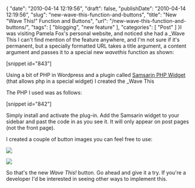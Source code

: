 {
    "date": "2010-04-14 12:19:56",
    "draft": false,
    "publishDate": "2010-04-14 12:19:56",
    "slug": "new-wave-this-function-and-buttons",
    "title": "New \"Wave This!\" Function and Buttons",
    "url": "\/new-wave-this-function-and-buttons\/",
    "tags": [
        "blogging",
        "new feature"
    ],
    "categories": [
        "Post"
    ]
}I was visiting Pamela Fox's personal website, and noticed she had a
\_Wave This I can't find mention of the feature anywhere, and I'm not
sure if it's permanent, but a specially formatted URL takes a title
argument, a content argument and passes it to a special new *wavethis*
function as shown:

\[snippet id="843"\]

Using a bit of PHP in Wordpress and a plugin called [Samsarin PHP
Widget](http://blog.samsarin.com/samsarin-php-widget) (that allows php
in a special widget) I created the \_Wave This

The PHP I used was as follows:

\[snippet id="842"\]

Simply install and activate the plug-in. Add the Samsarin widget to your
sidebar and past the code in as you see it. It will only appear on post
pages (not the front page).

I created a couple of button images you can feel free to use:

![](https://turbo.geekorium.com.au/images/wavethis-button-dark.png)

![](https://turbo.geekorium.com.au/images/wavethis-button-white.png)

So that's the new *Wave This!* button. Go ahead and give it a try. If
you're a developer I'd be interested in seeing other ways to implement
this.